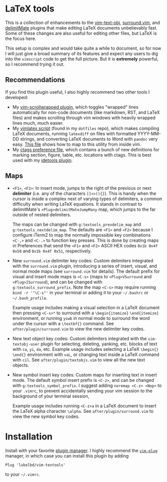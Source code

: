 # LaTeX tools
This is a collection of enhancements
to the
[vim-text-obj](https://github.com/kana/vim-textobj-user), [surround.vim](https://github.com/tpope/vim-surround), and [delimitMate](https://github.com/Raimondi/delimitMate) plugins
that make editing LaTeX documents unbelievably fast.
Some of these changes are also useful for editing
other files, but LaTeX is the focus here.

This setup is complex and would take quite a
while to document, so
for now I will just give a broad summary of its features and expect any users
to dig into the `vimscript` code to get the full picture.
But it is **extremely** powerful, so I
recommend trying it out.

## Recommendations
If you find this plugin useful, I also highly recommend
two other tools I developed:

* My [vim-scrollwrapped plugin](https://github.com/lukelbd/vim-scrollwrapped), which toggles "wrapped" lines automatically for non-code documents (like markdown, RST, and LaTeX files) and makes scrolling through vim windows with heavily wrapped lines much, much easier.
* My [vimlatex script](https://github.com/lukelbd/dotfiles/blob/master/bin/vimlatex) (found in my `dotfiles` repo), which makes compiling LaTeX documents, running `latexdiff` on files with formatted YYYY-MM-DD strings, and converting LaTeX documents to Word with `pandoc` very easy. [This file](https://github.com/lukelbd/dotfiles/blob/master/.vim/ftplugin/tex.vim) shows how to map to this utility from inside vim.
* My [ctags preference file](https://github.com/lukelbd/dotfiles/blob/master/.ctags), which contains a bunch of new definitions for marking section, figure, table, etc. locations with ctags.
This is best used with my [idetools plugin](https://github.com/lukelbd/vim-idetools).

<!--
## Commands
* `:TabToggle`: Toggles `expandtab` on-and-off.
-->

<!--
## Syntax highlighting
* Added support for MATLAB, NCL, and "awk" script syntax highlighting. See
  files in the `syntax` folder.
* Added support for highlighting SLURM and PBS supercomputer directives in comments at
  the head of shell scripts. See `after/syntax/sh.vim`.
* Improved the default python and LaTeX highlighting. See
  `syntax/python.vim` and `after/syntax/tex.vim`.
* Improved comment highlighting for fortran and HTML syntax.
  See files in the `after/syntax` folder.
-->

<!--
## Filetype settings
* For most languages, added a normal mode `<C-z>` map
  for "running" the current file. See files in the `ftplugin` folder.
* For LaTeX documents, this relies on having my custom script for typesetting documents,
  `https://github.com/lukelbd/dotfiles/blob/master/vimlatex`, somewhere in your `$PATH`.
-->

## Maps
* `<F1>`, `<F2>`: In insert mode, jumps to the right of the previous or next **delimiter** (i.e. any of the characters `[]<>(){}`). This is handy when the cursor is inside a complex
  next of varying types of delimiters, a common difficulty when writing LaTeX equations. It stands in contrast to
  delimitMate's `<Plug>delimitMateJumpMany` map, which jumps to the far outside of nested delimiters.

  The maps can be changed with `g:textools_prevdelim_map` and `g:textools_nextdelim_map`. The defaults are `<F1>` and `<F2>` because I configure iTerm2 to map the normally impossible key combinations `<C-,>` and `<C-.>` to function key presses. This is done by creating maps in Preferences that send the `<F1>` and `<F2>` ASCII HEX codes `0x1b 0x4f 0x50` and `0x1b 0x4f 0x51`, respectively.
* New `surround.vim` delimiter key codes: Custom delimiters
  integrated with the `surround.vim` plugin, introducing
  a series of insert, visual, and normal mode maps
  (see `surround.vim` for details).
  The default prefix for visual and insert mode maps is
  `<C-s>` (maps to `<Plug>VSurround` and `<Plug>ISurround`),
  and can be changed with
  `g:textools_surround_prefix`.
  Note the map `<C-s>` may require running
  `bind -r '"\C-s"'` in your terminal or adding it
  to your `~/.bashrc` or `~/.bash_profile`.

  Example usage includes making a visual selection in a LaTeX document
  then pressing `<C-s>*` to surround with a `\begin{itemize}`
  `\end{itemize}` environment, or running `yswb` in normal mode
  to surround the word under the cursor with a `\textbf{}` command.
  See `after/plugin/surround.vim` to view the new delimiter key codes.
* New text object key codes: Custom delimiters integrated
  with the `vim-textobj-user` plugin for selecting, deleting, yanking, etc.
  blocks of text with `ca`, `yi`, `da`, etc. Example usage includes
  selecting a LaTeX `\begin{}` `\end{}` environment with `vaL`, or
  changing text inside a LaTeX command with `cil`.
  See `after/plugin/textobjs.vim` to view all the new text
  objects.
* New symbol insert key codes: Custom maps for inserting text
  in insert mode.
  The default symbol insert prefix is `<C-z>`,
  and can be changed with `g:textools_symbol_prefix`.
  I suggest adding `noremap <C-z> <Nop>` to your `.vimrc`,
  to prevent accidentally sending
  your vim session to the background of your terminal session,

  Example usage includes running `<C-z>a` in a LaTeX document
  to insert the LaTeX alpha character `\alpha`.
  See `after/plugin/surround.vim` to view the new symbol key codes.

# Installation
Install with your favorite [plugin manager](https://vi.stackexchange.com/questions/388/what-is-the-difference-between-the-vim-plugin-managers).
I highly recommend the [`vim-plug`](https://github.com/junegunn/vim-plug) manager,
in which case you can install this plugin by adding
```
Plug 'lukelbd/vim-textools'
```
to your `~/.vimrc`.

